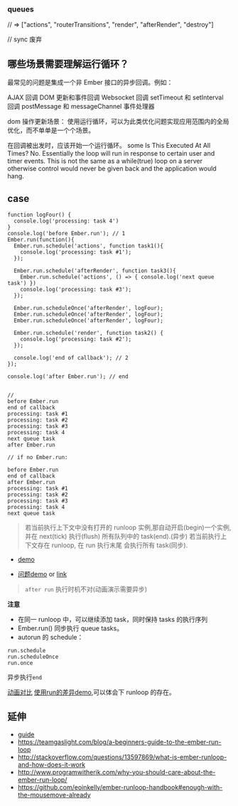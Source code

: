 
### queues

// => ["actions", "routerTransitions", "render", "afterRender", "destroy"]

// sync 废弃


## 哪些场景需要理解运行循环？

最常见的问题是集成一个非 Ember 接口的异步回调。例如：

AJAX 回调
DOM 更新和事件回调
Websocket 回调
setTimeout 和 setInterval 回调
postMessage 和 messageChannel 事件处理器

dom 操作更新场景：
使用运行循环，可以为此类优化问题实现应用范围内的全局优化，而不单单是一个个场景。

在回调被出发时，应该开始一个运行循环。
some
Is This Executed At All Times?
No. Essentially the loop will run in response to certain user and timer events. This is not the same as a while(true) loop on a server otherwise control would never be given back and the application would hang.

## case

```
function logFour() {
  console.log('processing: task 4')
}
console.log('before Ember.run'); // 1
Ember.run(function(){
  Ember.run.schedule('actions', function task1(){
    console.log('processing: task #1');
  });

  Ember.run.schedule('afterRender', function task3(){
    Ember.run.schedule('actions', () => { console.log('next queue task') })
    console.log('processing: task #3');
  });

  Ember.run.scheduleOnce('afterRender', logFour);
  Ember.run.scheduleOnce('afterRender', logFour);
  Ember.run.scheduleOnce('afterRender', logFour);

  Ember.run.schedule('render', function task2() {
    console.log('processing: task #2');
  });

  console.log('end of callback'); // 2
});

console.log('after Ember.run'); // end


//
before Ember.run
end of callback
processing: task #1
processing: task #2
processing: task #3
processing: task 4
next queue task
after Ember.run

// if no Ember.run:

before Ember.run
end of callback
after Ember.run
processing: task #1
processing: task #2
processing: task #3
processing: task 4
next queue task

```

> 若当前执行上下文中没有打开的 runloop 实例,那自动开启(begin)一个实例,并在 next(tick) 执行(flush) 所有队列中的 task(end).(异步)
> 若当前执行上下文存在 runloop, 在 run 执行末尾 会执行所有 task(同步).


- [demo](http://jsfiddle.net/6p6XJ/399/)

- [问题demo](https://machty.s3.amazonaws.com/ember-run-loop-visual/index.html) or  [link](https://s3.amazonaws.com/emberjs.com/run-loop-guide/index.html)
> `after run` 执行时机不对(动画演示需要异步)




**注意**

- 在同一 runloop 中，可以继续添加 task，同时保持 tasks 的执行序列
- Ember.run() 同步执行 queue tasks。
- autorun 的 schedule：
```
run.schedule
run.scheduleOnce
run.once
```
异步执行`end`


[动画对比](http://jsfiddle.net/jashkenas/CGSd5/)
[使用run的差异demo](http://jsfiddle.net/machty/6p6XJ/328/),可以体会下 runloop 的存在。



## 延伸

- [guide](https://guides.emberjs.com/v2.7.0/applications/run-loop/)
- https://teamgaslight.com/blog/a-beginners-guide-to-the-ember-run-loop
- http://stackoverflow.com/questions/13597869/what-is-ember-runloop-and-how-does-it-work
- http://www.programwitherik.com/why-you-should-care-about-the-ember-run-loop/
- https://github.com/eoinkelly/ember-runloop-handbook#enough-with-the-mousemove-already